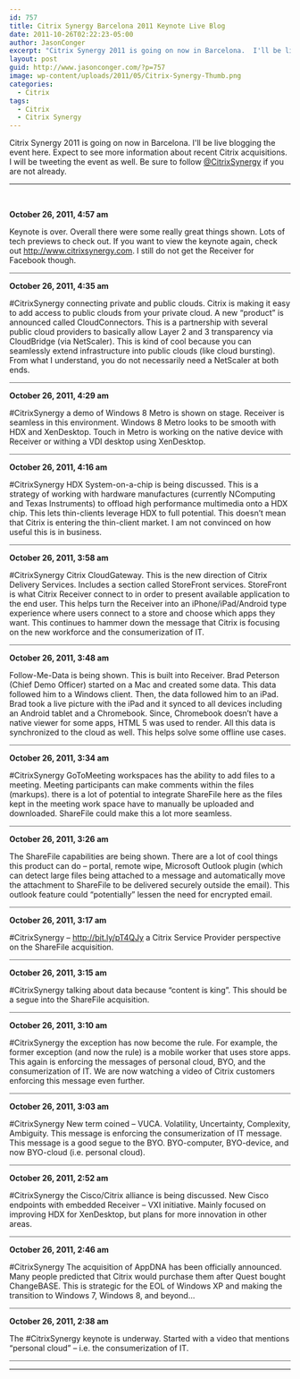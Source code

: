 ```yaml
---
id: 757
title: Citrix Synergy Barcelona 2011 Keynote Live Blog
date: 2011-10-26T02:22:23-05:00
author: JasonConger
excerpt: "Citrix Synergy 2011 is going on now in Barcelona.  I'll be live blogging the event here.  Expect to see more information about recent Citrix acquisitions."
layout: post
guid: http://www.jasonconger.com/?p=757
image: wp-content/uploads/2011/05/Citrix-Synergy-Thumb.png
categories:
  - Citrix
tags:
  - Citrix
  - Citrix Synergy
---
```

Citrix Synergy 2011 is going on now in Barcelona. I'll be live blogging the event here. Expect to see more information about recent Citrix acquisitions. I will be tweeting the event as well. Be sure to follow <a href="http://twitter.com/#!/CitrixSynergy" target="_blank" rel="noopener">@CitrixSynergy</a> if you are not already.<!--more-->

<hr />

&nbsp;
<div id="liveblog-757">
<div id="liveblog-entry-780">

<strong>October 26, 2011, 4:57 am</strong>

Keynote is over. Overall there were some really great things shown. Lots of tech previews to check out. If you want to view the keynote again, check out <a href="http://www.citrixsynergy.com" target="_blank" rel="noopener">http://www.citrixsynergy.com</a>. I still do not get the Receiver for Facebook though.
<div style="width: 100%; height: 1px; background-color: #6f6f6f; margin-bottom: 3px;"></div>
</div>
<div id="liveblog-entry-779">

<strong>October 26, 2011, 4:35 am</strong>

#CitrixSynergy connecting private and public clouds. Citrix is making it easy to add access to public clouds from your private cloud. A new “product” is announced called CloudConnectors. This is a partnership with several public cloud providers to basically allow Layer 2 and 3 transparency via CloudBridge (via NetScaler). This is kind of cool because you can seamlessly extend infrastructure into public clouds (like cloud bursting). From what I understand, you do not necessarily need a NetScaler at both ends.
<div style="width: 100%; height: 1px; background-color: #6f6f6f; margin-bottom: 3px;"></div>
</div>
<div id="liveblog-entry-778">

<strong>October 26, 2011, 4:29 am</strong>

#CitrixSynergy a demo of Windows 8 Metro is shown on stage. Receiver is seamless in this environment. Windows 8 Metro looks to be smooth with HDX and XenDesktop. Touch in Metro is working on the native device with Receiver or withing a VDI desktop using XenDesktop.
<div style="width: 100%; height: 1px; background-color: #6f6f6f; margin-bottom: 3px;"></div>
</div>
<div id="liveblog-entry-777">

<strong>October 26, 2011, 4:16 am</strong>

#CitrixSynergy HDX System-on-a-chip is being discussed. This is a strategy of working with hardware manufactures (currently NComputing and Texas Instruments) to offload high performance multimedia onto a HDX chip. This lets thin-clients leverage HDX to full potential. This doesn’t mean that Citrix is entering the thin-client market. I am not convinced on how useful this is in business.
<div style="width: 100%; height: 1px; background-color: #6f6f6f; margin-bottom: 3px;"></div>
</div>
<div id="liveblog-entry-776">

<strong>October 26, 2011, 3:58 am</strong>

#CitrixSynergy Citrix CloudGateway. This is the new direction of Citrix Delivery Services. Includes a section called StoreFront services. StoreFront is what Citrix Receiver connect to in order to present available application to the end user. This helps turn the Receiver into an iPhone/iPad/Android type experience where users connect to a store and choose which apps they want. This continues to hammer down the message that Citrix is focusing on the new workforce and the consumerization of IT.
<div style="width: 100%; height: 1px; background-color: #6f6f6f; margin-bottom: 3px;"></div>
</div>
<div id="liveblog-entry-775">

<strong>October 26, 2011, 3:48 am</strong>

Follow-Me-Data is being shown. This is built into Receiver. Brad Peterson (Chief Demo Officer) started on a Mac and created some data. This data followed him to a Windows client. Then, the data followed him to an iPad. Brad took a live picture with the iPad and it synced to all devices including an Android tablet and a Chromebook. Since, Chromebook doesn’t have a native viewer for some apps, HTML 5 was used to render. All this data is synchronized to the cloud as well. This helps solve some offline use cases.
<div style="width: 100%; height: 1px; background-color: #6f6f6f; margin-bottom: 3px;"></div>
</div>
<div id="liveblog-entry-774">

<strong>October 26, 2011, 3:34 am</strong>

#CitrixSynergy GoToMeeting workspaces has the ability to add files to a meeting. Meeting participants can make comments within the files (markups). there is a lot of potential to integrate ShareFile here as the files kept in the meeting work space have to manually be uploaded and downloaded. ShareFile could make this a lot more seamless.
<div style="width: 100%; height: 1px; background-color: #6f6f6f; margin-bottom: 3px;"></div>
</div>
<div id="liveblog-entry-773">

<strong>October 26, 2011, 3:26 am</strong>

The ShareFile capabilities are being shown. There are a lot of cool things this product can do – portal, remote wipe, Microsoft Outlook plugin (which can detect large files being attached to a message and automatically move the attachment to ShareFile to be delivered securely outside the email). This outlook feature could “potentially” lessen the need for encrypted email.
<div style="width: 100%; height: 1px; background-color: #6f6f6f; margin-bottom: 3px;"></div>
</div>
<div id="liveblog-entry-772">

<strong>October 26, 2011, 3:17 am</strong>

#CitrixSynergy – <a href="http://bit.ly/pT4QJy">http://bit.ly/pT4QJy</a> a Citrix Service Provider perspective on the ShareFile acquisition.
<div style="width: 100%; height: 1px; background-color: #6f6f6f; margin-bottom: 3px;"></div>
</div>
<div id="liveblog-entry-771">

<strong>October 26, 2011, 3:15 am</strong>

#CitrixSynergy talking about data because “content is king”. This should be a segue into the ShareFile acquisition.
<div style="width: 100%; height: 1px; background-color: #6f6f6f; margin-bottom: 3px;"></div>
</div>
<div id="liveblog-entry-770">

<strong>October 26, 2011, 3:10 am</strong>

#CitrixSynergy the exception has now become the rule. For example, the former exception (and now the rule) is a mobile worker that uses store apps. This again is enforcing the messages of personal cloud, BYO, and the consumerization of IT. We are now watching a video of Citrix customers enforcing this message even further.
<div style="width: 100%; height: 1px; background-color: #6f6f6f; margin-bottom: 3px;"></div>
</div>
<div id="liveblog-entry-769">

<strong>October 26, 2011, 3:03 am</strong>

#CitrixSynergy New term coined – VUCA. Volatility, Uncertainty, Complexity, Ambiguity. This message is enforcing the consumerization of IT message. This message is a good segue to the BYO. BYO-computer, BYO-device, and now BYO-cloud (i.e. personal cloud).
<div style="width: 100%; height: 1px; background-color: #6f6f6f; margin-bottom: 3px;"></div>
</div>
<div id="liveblog-entry-768">

<strong>October 26, 2011, 2:52 am</strong>

#CitrixSynergy the Cisco/Citrix alliance is being discussed. New Cisco endpoints with embedded Receiver – VXI initiative. Mainly focused on improving HDX for XenDesktop, but plans for more innovation in other areas.
<div style="width: 100%; height: 1px; background-color: #6f6f6f; margin-bottom: 3px;"></div>
</div>
<div id="liveblog-entry-766">

<strong>October 26, 2011, 2:46 am</strong>

#CitrixSynergy The acquisition of AppDNA has been officially announced. Many people predicted that Citrix would purchase them after Quest bought ChangeBASE. This is strategic for the EOL of Windows XP and making the transition to Windows 7, Windows 8, and beyond…
<div style="width: 100%; height: 1px; background-color: #6f6f6f; margin-bottom: 3px;"></div>
</div>
<div id="liveblog-entry-764">

<strong>October 26, 2011, 2:38 am</strong>

The #CitrixSynergy keynote is underway. Started with a video that mentions “personal cloud” – i.e. the consumerization of IT.
<div style="width: 100%; height: 1px; background-color: #6f6f6f; margin-bottom: 3px;"></div>
</div>
</div>

<hr />

&nbsp;